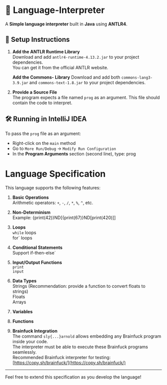 # 🧠 Language-Interpreter

A  **Simple language interpreter** built in **Java** using **ANTLR4**.

## 🔧 Setup Instructions

1. **Add the ANTLR Runtime Library**  
   Download and add `antlr4-runtime-4.13.2.jar` to your project dependencies.  
   You can get it from the official ANTLR website.
 
   **Add the Commons- Library**
   Download and add both `commons-lang3-3.9.jar` and `commons-text-1.8.jar` to your project dependencies.

3. **Provide a Source File**  
   The program expects a file named `prog` as an argument. This file should contain the code to interpret.

## 🛠 Running in IntelliJ IDEA

To pass the `prog` file as an argument:

- Right-click on the `main` method  
- Go to `More Run/Debug` → `Modify Run Configuration`  
- In the **Program Arguments** section (second line), type:  prog

# Language Specification

This language supports the following features:

1. **Basic Operations**  
   Arithmetic operators: `+`, `-`, `/`, `*`, `%`, `^`, etc.

2. **Non-Determinism**  
   Example: {print(42)}ND[{print(67)}ND[print(420)]]
   
3. **Loops**  
   `while` loops  
    for` loops

4. **Conditional Statements**  
   Support if-then-else`

5. **Input/Output Functions**  
   `print`  
   `input`

6. **Data Types**  
   Strings (Recommendation: provide a function to convert floats to strings)  
   Floats  
   Arrays

7. **Variables**

8. **Functions**

9. **Brainfuck Integration**  
The command `sly{...}arnold` allows embedding any Brainfuck program inside your code.  
The interpreter must be able to execute these Brainfuck programs seamlessly.  
Recommended Brainfuck interpreter for testing: [https://copy.sh/brainfuck/](https://copy.sh/brainfuck/)

---

Feel free to extend this specification as you develop the language!

